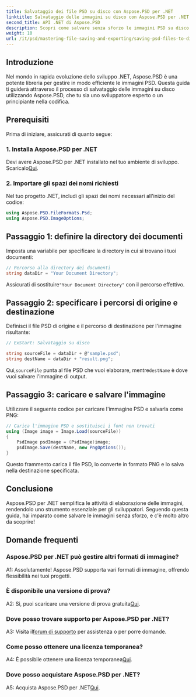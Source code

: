 ```yaml
---
title: Salvataggio dei file PSD su disco con Aspose.PSD per .NET
linktitle: Salvataggio delle immagini su disco con Aspose.PSD per .NET
second_title: API .NET di Aspose.PSD
description: Scopri come salvare senza sforzo le immagini PSD su disco seguendo una guida passo-passo. Sia che tu stia convertendo file PSD in vari formati di immagine o gestendo risorse di immagini complesse.
weight: 10
url: /it/psd/mastering-file-saving-and-exporting/saving-psd-files-to-disk/
---
```

## Introduzione

Nel mondo in rapida evoluzione dello sviluppo .NET, Aspose.PSD è una potente libreria per gestire in modo efficiente le immagini PSD. Questa guida ti guiderà attraverso il processo di salvataggio delle immagini su disco utilizzando Aspose.PSD, che tu sia uno sviluppatore esperto o un principiante nella codifica. 

## Prerequisiti

Prima di iniziare, assicurati di quanto segue:

### 1. Installa Aspose.PSD per .NET

 Devi avere Aspose.PSD per .NET installato nel tuo ambiente di sviluppo. Scaricalo[Qui](https://releases.aspose.com/psd/net/).

### 2. Importare gli spazi dei nomi richiesti

Nel tuo progetto .NET, includi gli spazi dei nomi necessari all'inizio del codice:

```csharp
using Aspose.PSD.FileFormats.Psd;
using Aspose.PSD.ImageOptions;
```

## Passaggio 1: definire la directory dei documenti

Imposta una variabile per specificare la directory in cui si trovano i tuoi documenti:

```csharp
// Percorso alla directory dei documenti
string dataDir = "Your Document Directory";
```

 Assicurati di sostituire`"Your Document Directory"` con il percorso effettivo.

## Passaggio 2: specificare i percorsi di origine e destinazione

Definisci il file PSD di origine e il percorso di destinazione per l'immagine risultante:

```csharp
// ExStart: Salvataggio su disco

string sourceFile = dataDir + @"sample.psd";
string destName = dataDir + "result.png";
```

 Qui,`sourceFile` punta al file PSD che vuoi elaborare, mentre`destName` è dove vuoi salvare l'immagine di output.

## Passaggio 3: caricare e salvare l'immagine

Utilizzare il seguente codice per caricare l'immagine PSD e salvarla come PNG:

```csharp
// Carica l'immagine PSD e sostituisci i font non trovati
using (Image image = Image.Load(sourceFile))
{
    PsdImage psdImage = (PsdImage)image;
    psdImage.Save(destName, new PngOptions());
}
```

Questo frammento carica il file PSD, lo converte in formato PNG e lo salva nella destinazione specificata. 

## Conclusione

Aspose.PSD per .NET semplifica le attività di elaborazione delle immagini, rendendolo uno strumento essenziale per gli sviluppatori. Seguendo questa guida, hai imparato come salvare le immagini senza sforzo, e c'è molto altro da scoprire!

## Domande frequenti

### Aspose.PSD per .NET può gestire altri formati di immagine?

A1: Assolutamente! Aspose.PSD supporta vari formati di immagine, offrendo flessibilità nei tuoi progetti.

### È disponibile una versione di prova?

A2: Sì, puoi scaricare una versione di prova gratuita[Qui](https://releases.aspose.com/).

### Dove posso trovare supporto per Aspose.PSD per .NET?

 A3: Visita il[forum di supporto](https://forum.aspose.com/c/psd/34) per assistenza o per porre domande.

### Come posso ottenere una licenza temporanea?

 A4: È possibile ottenere una licenza temporanea[Qui](https://purchase.conholdate.com/temporary-license/).

### Dove posso acquistare Aspose.PSD per .NET?

 A5: Acquista Aspose.PSD per .NET[Qui](https://purchase.conholdate.com/buy).